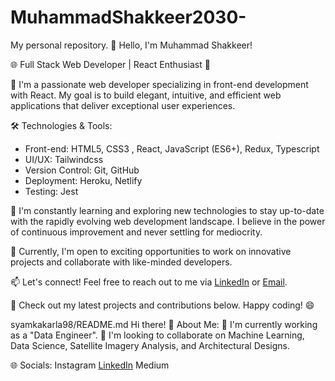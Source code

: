 # MuhammadShakkeer2030-
My personal repository.
👋 Hello, I'm Muhammad Shakkeer!

🌐 Full Stack Web Developer | React Enthusiast 🚀

🔭 I'm a passionate web developer specializing in front-end development with React. My goal is to build elegant, intuitive, and efficient web applications that deliver exceptional user experiences.

🛠️ Technologies & Tools:
- Front-end: HTML5, CSS3 , React, JavaScript (ES6+), Redux, Typescript
- UI/UX: Tailwindcss
- Version Control: Git, GitHub
- Deployment: Heroku, Netlify
- Testing: Jest

🌱 I'm constantly learning and exploring new technologies to stay up-to-date with the rapidly evolving web development landscape. I believe in the power of continuous improvement and never settling for mediocrity.

💼 Currently, I'm open to exciting opportunities to work on innovative projects and collaborate with like-minded developers.

📫 Let's connect! Feel free to reach out to me via [LinkedIn](https://www.linkedin.com/in/muhammadshakkeer/) or [Email](Muhammadshakkeer3@gmail.com).

🌟 Check out my latest projects and contributions below. Happy coding! 😄

syamkakarla98/README.md
Hi there! 
💫 About Me:
🔭 I'm currently working as a "Data Engineer".
🤝 I'm looking to collaborate on Machine Learning, Data Science, Satellite Imagery Analysis, and Architectural Designs.

🌐 Socials:
Instagram [LinkedIn](https://www.linkedin.com/in/muhammadshakkeer/) Medium




